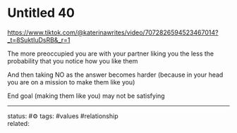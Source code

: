 # Untitled 40
https://www.tiktok.com/@katerinawrites/video/7072826594523467014?_t=8SuktIuDsRB&_r=1

The more preoccupied you are with your partner liking you the less the probability that you notice how you like them

And then taking NO as the answer becomes harder (because in your head you are on a mission to make them like you)

End goal (making them like you) may not be satisfying  

--- 
status: #⚙️ 
tags: #values #relationship  
related: 